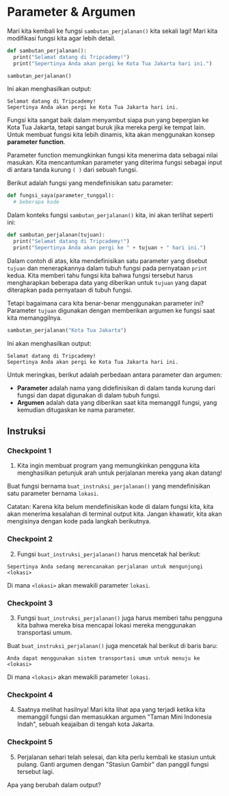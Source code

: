 # Parameter & Argumen
Mari kita kembali ke fungsi `sambutan_perjalanan()` kita sekali lagi! Mari kita modifikasi fungsi kita agar lebih detail.

```python
def sambutan_perjalanan():
  print("Selamat datang di Tripcademy!") 
  print("Sepertinya Anda akan pergi ke Kota Tua Jakarta hari ini.")

sambutan_perjalanan()
```

Ini akan menghasilkan output:

```
Selamat datang di Tripcademy!
Sepertinya Anda akan pergi ke Kota Tua Jakarta hari ini.
```

Fungsi kita sangat baik dalam menyambut siapa pun yang bepergian ke Kota Tua Jakarta, tetapi sangat buruk jika mereka pergi ke tempat lain. Untuk membuat fungsi kita lebih dinamis, kita akan menggunakan konsep **parameter function**.

Parameter function memungkinkan fungsi kita menerima data sebagai nilai masukan. Kita mencantumkan parameter yang diterima fungsi sebagai input di antara tanda kurung `( )` dari sebuah fungsi.

Berikut adalah fungsi yang mendefinisikan satu parameter:

```python
def fungsi_saya(parameter_tunggal):
  # beberapa kode
```

Dalam konteks fungsi `sambutan_perjalanan()` kita, ini akan terlihat seperti ini:

```python
def sambutan_perjalanan(tujuan):
  print("Selamat datang di Tripcademy!") 
  print("Sepertinya Anda akan pergi ke " + tujuan + " hari ini.")
```

Dalam contoh di atas, kita mendefinisikan satu parameter yang disebut `tujuan` dan menerapkannya dalam tubuh fungsi pada pernyataan `print` kedua. Kita memberi tahu fungsi kita bahwa fungsi tersebut harus mengharapkan beberapa data yang diberikan untuk `tujuan` yang dapat diterapkan pada pernyataan di tubuh fungsi.

Tetapi bagaimana cara kita benar-benar menggunakan parameter ini? Parameter `tujuan` digunakan dengan memberikan argumen ke fungsi saat kita memanggilnya.

```python
sambutan_perjalanan("Kota Tua Jakarta")
```

Ini akan menghasilkan output:

```
Selamat datang di Tripcademy!
Sepertinya Anda akan pergi ke Kota Tua Jakarta hari ini.
```

Untuk meringkas, berikut adalah perbedaan antara parameter dan argumen:

- **Parameter** adalah nama yang didefinisikan di dalam tanda kurung dari fungsi dan dapat digunakan di dalam tubuh fungsi.
- **Argumen** adalah data yang diberikan saat kita memanggil fungsi, yang kemudian ditugaskan ke nama parameter.

## Instruksi

### Checkpoint 1
1. Kita ingin membuat program yang memungkinkan pengguna kita menghasilkan petunjuk arah untuk perjalanan mereka yang akan datang!

Buat fungsi bernama `buat_instruksi_perjalanan()` yang mendefinisikan satu parameter bernama `lokasi`.

Catatan: Karena kita belum mendefinisikan kode di dalam fungsi kita, kita akan menerima kesalahan di terminal output kita. Jangan khawatir, kita akan mengisinya dengan kode pada langkah berikutnya.

### Checkpoint 2
2. Fungsi `buat_instruksi_perjalanan()` harus mencetak hal berikut:

```
Sepertinya Anda sedang merencanakan perjalanan untuk mengunjungi <lokasi>
```

Di mana `<lokasi>` akan mewakili parameter `lokasi`.

### Checkpoint 3
3. Fungsi `buat_instruksi_perjalanan()` juga harus memberi tahu pengguna kita bahwa mereka bisa mencapai lokasi mereka menggunakan transportasi umum.

Buat `buat_instruksi_perjalanan()` juga mencetak hal berikut di baris baru:

```
Anda dapat menggunakan sistem transportasi umum untuk menuju ke <lokasi>
```

Di mana `<lokasi>` akan mewakili parameter `lokasi`.

### Checkpoint 4
4. Saatnya melihat hasilnya! Mari kita lihat apa yang terjadi ketika kita memanggil fungsi dan memasukkan argumen "Taman Mini Indonesia Indah", sebuah keajaiban di tengah kota Jakarta.

### Checkpoint 5
5. Perjalanan sehari telah selesai, dan kita perlu kembali ke stasiun untuk pulang. Ganti argumen dengan "Stasiun Gambir" dan panggil fungsi tersebut lagi.

Apa yang berubah dalam output?